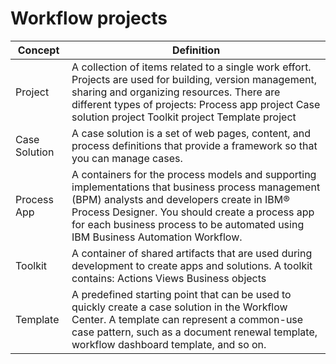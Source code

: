# Workflow projects

| Concept       | Definition                                                                                                                                                                                                                                                                           |
|---------------|--------------------------------------------------------------------------------------------------------------------------------------------------------------------------------------------------------------------------------------------------------------------------------------|
| Project       | A collection of items related to a single work effort. Projects are used for building, version management, sharing and organizing resources. There are different types of projects: Process app project Case solution project Toolkit project Template project                       |
| Case Solution | A case solution is a set of web pages, content, and process definitions that provide a framework so that you can manage cases.                                                                                                                                                       |
| Process App   | A containers for the process models and supporting implementations that business process management (BPM) analysts and developers create in IBM® Process Designer. You should create a process app for each business process to be automated using IBM Business Automation Workflow. |
| Toolkit       | A container of shared artifacts that are used during development to create apps and solutions. A toolkit contains: Actions Views Business objects                                                                                                                                    |
| Template      | A predefined starting point that can be used to quickly create a case solution in the Workflow Center. A template can represent a common-use case pattern, such as a document renewal template, workflow dashboard template, and so on.                                              |